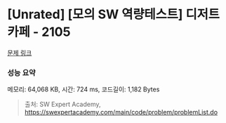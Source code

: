 # [Unrated] [모의 SW 역량테스트] 디저트 카페 - 2105 

[문제 링크](https://swexpertacademy.com/main/code/problem/problemDetail.do?contestProbId=AV5VwAr6APYDFAWu) 

### 성능 요약

메모리: 64,068 KB, 시간: 724 ms, 코드길이: 1,182 Bytes



> 출처: SW Expert Academy, https://swexpertacademy.com/main/code/problem/problemList.do